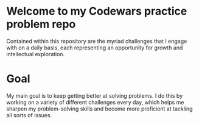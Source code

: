 # Welcome to my Codewars practice problem repo
<p>Contained within this repository are the myriad challenges that I engage with on a daily basis, each representing an opportunity for growth and intellectual exploration.</p>

<h1>Goal</h1>
<p>My main goal is to keep getting better at solving problems. I do this by working on a variety of different challenges every day, which helps me sharpen my problem-solving skills and become more proficient at tackling all sorts of issues.</p>
